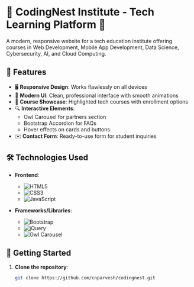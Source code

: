 # 🪺 CodingNest Institute - Tech Learning Platform 🚀

A modern, responsive website for a tech education institute offering courses in Web Development, Mobile App Development, Data Science, Cybersecurity, AI, and Cloud Computing.

## 🌟 Features

- 🖥️ **Responsive Design**: Works flawlessly on all devices
- 🎨 **Modern UI**: Clean, professional interface with smooth animations
- 🏫 **Course Showcase**: Highlighted tech courses with enrollment options
- 🔍 **Interactive Elements**: 
  - Owl Carousel for partners section
  - Bootstrap Accordion for FAQs
  - Hover effects on cards and buttons
- ✉️ **Contact Form**: Ready-to-use form for student inquiries

## 🛠️ Technologies Used

- **Frontend**:
  - ![HTML5](https://img.shields.io/badge/-HTML5-E34F26?logo=html5&logoColor=white)
  - ![CSS3](https://img.shields.io/badge/-CSS3-1572B6?logo=css3&logoColor=white)
  - ![JavaScript](https://img.shields.io/badge/-JavaScript-F7DF1E?logo=javascript&logoColor=black)
  
- **Frameworks/Libraries**:
  - ![Bootstrap](https://img.shields.io/badge/-Bootstrap-7952B3?logo=bootstrap&logoColor=white)
  - ![jQuery](https://img.shields.io/badge/-jQuery-0769AD?logo=jquery&logoColor=white)
  - ![Owl Carousel](https://img.shields.io/badge/-Owl_Carousel-000?logo=owl-carousel&logoColor=white)

## 🚀 Getting Started

1. **Clone the repository**:
   ```bash
   git clone https://github.com/cnparvesh/codingnest.git
